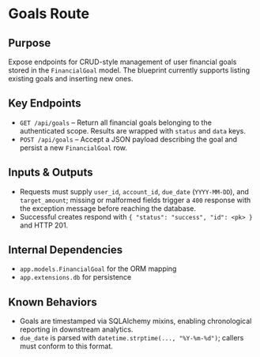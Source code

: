 # Goals Route

## Purpose

Expose endpoints for CRUD-style management of user financial goals stored in the
`FinancialGoal` model. The blueprint currently supports listing existing goals
and inserting new ones.

## Key Endpoints

- `GET /api/goals` – Return all financial goals belonging to the authenticated
  scope. Results are wrapped with `status` and `data` keys.
- `POST /api/goals` – Accept a JSON payload describing the goal and persist a new
  `FinancialGoal` row.

## Inputs & Outputs

- Requests must supply `user_id`, `account_id`, `due_date` (`YYYY-MM-DD`), and
  `target_amount`; missing or malformed fields trigger a `400` response with the
  exception message before reaching the database.
- Successful creates respond with `{ "status": "success", "id": <pk> }` and
  HTTP 201.

## Internal Dependencies

- `app.models.FinancialGoal` for the ORM mapping
- `app.extensions.db` for persistence

## Known Behaviors

- Goals are timestamped via SQLAlchemy mixins, enabling chronological reporting
  in downstream analytics.
- `due_date` is parsed with `datetime.strptime(..., "%Y-%m-%d")`; callers must
  conform to this format.
